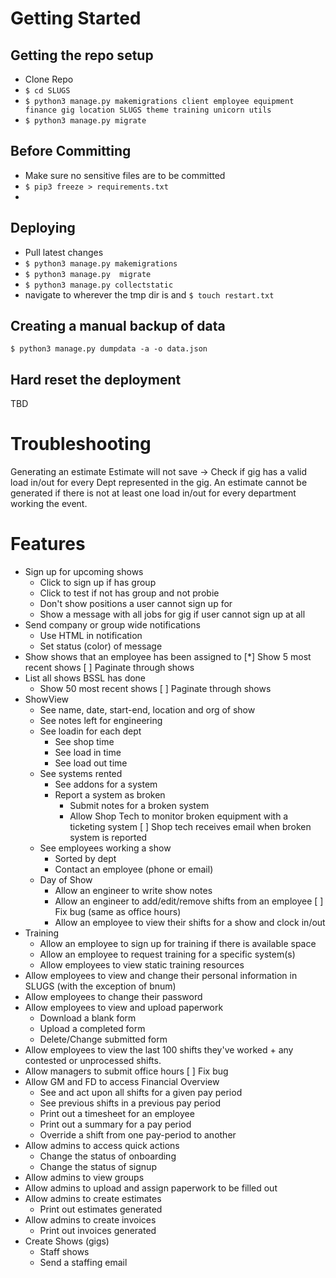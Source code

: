 # Getting Started
## Getting the repo setup
* Clone Repo
* `$ cd SLUGS`
* `$ python3 manage.py makemigrations client employee equipment finance gig location SLUGS theme training unicorn utils`
* `$ python3 manage.py migrate`

## Before Committing
* Make sure no sensitive files are to be committed 
* `$ pip3 freeze > requirements.txt`
* 

## Deploying
* Pull latest changes
* `$ python3 manage.py makemigrations`
* `$ python3 manage.py  migrate`
* `$ python3 manage.py collectstatic`
* navigate to wherever the tmp dir is and `$ touch restart.txt`


## Creating a manual backup of data
`$ python3 manage.py dumpdata -a -o data.json`

## Hard reset the deployment
TBD


# Troubleshooting
Generating an estimate
Estimate will not save -> Check if gig has a valid load in/out for every Dept represented in the gig. An estimate cannot be generated if there is not at least one load in/out for every department working the event.

# Features
* Sign up for upcoming shows
    * Click to sign up if has group
    * Click to test if not has group and not probie
    * Don't show positions a user cannot sign up for
    * Show a message with all jobs for gig if user cannot sign up at all
* Send company or group wide notifications
    * Use HTML in notification
    * Set status (color) of message
* Show shows that an employee has been assigned to
    [*] Show 5 most recent shows
    [ ] Paginate through shows
* List all shows BSSL has done
    * Show 50 most recent shows
    [ ] Paginate through shows
* ShowView
    * See name, date, start-end, location and org of show
    * See notes left for engineering
    * See loadin for each dept
        * See shop time
        * See load in time
        * See load out time
    * See systems rented 
        * See addons for a system
        * Report a system as broken
            * Submit notes for a broken system
            * Allow Shop Tech to monitor broken equipment with a ticketing system
            [ ] Shop tech receives email when broken system is reported
    * See employees working a show
        * Sorted by dept
        * Contact an employee (phone or email)
    * Day of Show
        * Allow an engineer to write show notes
        * Allow an engineer to add/edit/remove shifts from an employee
            [ ] Fix bug (same as office hours)
        * Allow an employee to view their shifts for a show and clock in/out
* Training
    * Allow an employee to sign up for training if there is available space
    * Allow an employee to request training for a specific system(s)
    * Allow employees to view static training resources
* Allow employees to view and change their personal information in SLUGS (with the exception of bnum)
* Allow employees to change their password
* Allow employees to view and upload paperwork
    * Download a blank form
    * Upload a completed form
    * Delete/Change submitted form
* Allow employees to view the last 100 shifts they've worked + any contested or unprocessed shifts.
* Allow managers to submit office hours
    [ ] Fix bug
* Allow GM and FD to access Financial Overview
    * See and act upon all shifts for a given pay period
    * See previous shifts in a previous pay period
    * Print out a timesheet for an employee
    * Print out a summary for a pay period
    * Override a shift from one pay-period to another
* Allow admins to access quick actions
    * Change the status of onboarding
    * Change the status of signup
* Allow admins to view groups
* Allow admins to upload and assign paperwork to be filled out
* Allow admins to create estimates
    * Print out estimates generated
* Allow admins to create invoices
    * Print out invoices generated
* Create Shows (gigs)
    * Staff shows
    * Send a staffing email
